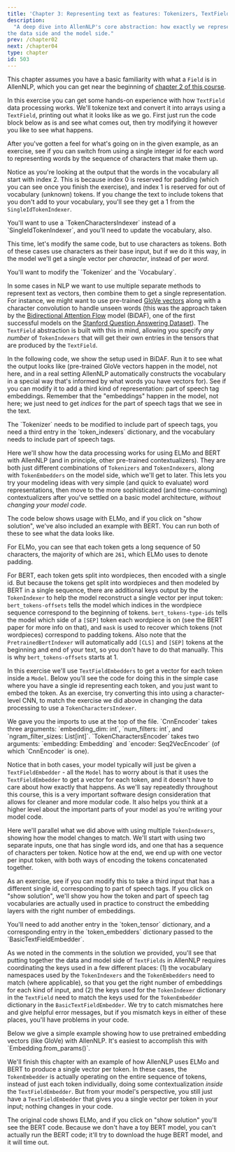 ```yaml
---
title: 'Chapter 3: Representing text as features: Tokenizers, TextFields, and TextFieldEmbedders'
description:
  "A deep dive into AllenNLP's core abstraction: how exactly we represent textual inputs, both on
the data side and the model side."
prev: /chapter02
next: /chapter04
type: chapter
id: 503
---
```


<textblock>

This chapter assumes you have a basic familiarity with what a `Field` is in AllenNLP, which you can
get near the beginning of [chapter 2 of this course](/chapter02).

</textblock>


<exercise id="1" title="The basic problem: text to features" type="slides">

<slides source="chapter03/01_the_basic_problem">
</slides>

</exercise>

<exercise id="2" title="The data side: TextFields" type="slides">

<slides source="chapter03/02_data_side">
</slides>

</exercise>

<exercise id="3" title="A simple TextField example">

In this exercise you can get some hands-on experience with how `TextField` data processing works.
We'll tokenize text and convert it into arrays using a `TextField`, printing out what it looks like
as we go.  First just run the code block below as is and see what comes out, then try modifying it
however you like to see what happens.

After you've gotten a feel for what's going on in the given example, as an exercise, see if you can
switch from using a single integer id for each word to representing words by the sequence
of characters that make them up.

Notice as you're looking at the output that the words in the vocabulary all start with index 2.
This is because index 0 is reserved for padding (which you can see once you finish the exercise),
and index 1 is reserved for out of vocabulary (unknown) tokens.  If you change the text to include
tokens that you don't add to your vocabulary, you'll see they get a 1 from the
`SingleIdTokenIndexer`.

<codeblock id="chapter03/data/simple">
You'll want to use a `TokenCharactersIndexer` instead of a `SingleIdTokenIndexer`, and you'll need
to update the vocabulary, also.
</codeblock>

This time, let's modify the same code, but to use characters as tokens.  Both of these cases use
characters as their base input, but if we do it this way, in the model we'll get a single vector
per _character_, instead of per _word_.

<codeblock id="chapter03/data/simple2">
You'll want to modify the `Tokenizer` and the `Vocabulary`.
</codeblock>

</exercise>

<exercise id="4" title="Combining multiple TokenIndexers">

In some cases in NLP we want to use multiple separate methods to represent text as vectors, then
combine them to get a single representation.  For instance, we might want to use pre-trained [GloVe
vectors](https://nlp.stanford.edu/projects/glove/) along with a character convolution to handle
unseen words (this was the approach taken by the [Bidirectional Attention
Flow](https://www.semanticscholar.org/paper/Bidirectional-Attention-Flow-for-Machine-Seo-Kembhavi/007ab5528b3bd310a80d553cccad4b78dc496b02)
model (BiDAF), one of the first successful models on the [Stanford Question Answering
Dataset](https://rajpurkar.github.io/SQuAD-explorer/)).  The `TextField` abstraction is built with
this in mind, allowing you specify _any number_ of `TokenIndexers` that will get their own entries
in the tensors that are produced by the `TextField`.

In the following code, we show the setup used in BiDAF.  Run it to see what the output looks like
(pre-trained GloVe vectors happen in the model, not here, and in a real setting AllenNLP
automatically constructs the vocabulary in a special way that's informed by what words you have
vectors for).  See if you can modify it to add a third kind of representation: part of speech tag
embeddings.  Remember that the "embeddings" happen in the model, not here; we just need to get
_indices_ for the part of speech tags that we see in the text.

<codeblock id="chapter03/data/combined">
The `Tokenizer` needs to be modified to include part of speech tags, you need a third entry in the
`token_indexers` dictionary, and the vocabulary needs to include part of speech tags.
</codeblock>

</exercise>

<exercise id="5" title="Contextualized representations in TextFields">

Here we'll show how the data processing works for using ELMo and BERT with AllenNLP (and in
principle, other pre-trained contextualizers).  They are both just different combinations of
`Tokenizers` and `TokenIndexers`, along with `TokenEmbedders` on the model side, which we'll get to
later.  This lets you try your modeling ideas with very simple (and quick to evaluate) word
representations, then move to the more sophisticated (and time-consuming) contextualizers after
you've settled on a basic model architecture, _without changing your model code_.

The code below shows usage with ELMo, and if you click on "show solution", we've also included an
example with BERT.  You can run both of these to see what the data looks like.

<codeblock id="chapter03/data/contextual">
</codeblock>

For ELMo, you can see that each token gets a long sequence of 50 characters, the majority of which
are `261`, which ELMo uses to denote padding.

For BERT, each token gets split into wordpieces, then encoded with a single id.  But because the
tokens get split into wordpieces and then modeled by BERT in a single sequence, there are
additional keys output by the `TokenIndexer` to help the model reconstruct a single vector per
input token: `bert_tokens-offsets` tells the model which indices in the wordpiece sequence
correspond to the beginning of tokens.  `bert_tokens-type-ids` tells the model which side of a
`[SEP]` token each wordpiece is on (see the BERT paper for more info on that), and `mask` is used
to recover which tokens (not wordpieces) correspond to padding tokens.  Also note that the
`PretrainedBertIndexer` will automatically add `[CLS]` and `[SEP]` tokens at the beginning and end
of your text, so you don't have to do that manually.  This is why `bert_tokens-offsets` starts at
1.

</exercise>

<exercise id="6" title="The model side: TextFieldEmbedders" type="slides">

<slides source="chapter03/06_model_side">
</slides>

</exercise>

<exercise id="7" title="Embedding simple TextField inputs">

In this exercise we'll use `TextFieldEmbedders` to get a vector for each token inside a `Model`.
Below you'll see the code for doing this in the simple case where you have a single id representing
each token, and you just want to embed the token.  As an exercise, try converting this into using a
character-level CNN, to match the exercise we did above in changing the data processing to use a
`TokenCharactersIndexer`.

<codeblock id="chapter03/model/simple">
We gave you the imports to use at the top of the file.  `CnnEncoder` takes three arguments:
`embedding_dim: int`, `num_filters: int`, and `ngram_filter_sizes: List[int]`.
`TokenCharactersEncoder` takes two arguments: `embedding: Embedding` and `encoder: Seq2VecEncoder`
(of which `CnnEncoder` is one).
</codeblock>

Notice that in both cases, your model typically will just be given a `TextFieldEmbedder` - all the
`Model` has to worry about is that it uses the `TextFieldEmbedder` to get a vector for each token,
and it doesn't have to care about how exactly that happens.  As we'll say repeatedly throughout
this course, this is a very important software design consideration that allows for cleaner and
more modular code.  It also helps you think at a higher level about the important parts of your
model as you're writing your model code.

</exercise>

<exercise id="8" title="Embedding text that has multiple TokenIndexers">

Here we'll parallel what we did above with using multiple `TokenIndexers`, showing how the model
changes to match.  We'll start with using two separate inputs, one that has single word ids, and
one that has a sequence of characters per token.  Notice how at the end, we end up with one vector
per input token, with both ways of encoding the tokens concatenated together.

As an exercise, see if you can modify this to take a third input that has a different single id,
corresponding to part of speech tags.  If you click on "show solution", we'll show you how the
token and part of speech tag vocabularies are actually used in practice to construct the embedding
layers with the right number of embeddings.

<codeblock id="chapter03/model/combined">
You'll need to add another entry in the `token_tensor` dictionary, and a corresponding entry in the
`token_embedders` dictionary passed to the `BasicTextFieldEmbedder`.
</codeblock>

As we noted in the comments in the solution we provided, you'll see that putting together the data
and model side of `TextFields` in AllenNLP requires coordinating the keys used in a few different
places: (1) the vocabulary namespaces used by the `TokenIndexers` and the `TokenEmbedders` need to
match (where applicable), so that you get the right number of embeddings for each kind of input,
and (2) the keys used for the `TokenIndexer` dictionary in the `TextField` need to match the keys
used for the `TokenEmbedder` dictionary in the `BasicTextFieldEmbedder`.  We try to catch
mismatches here and give helpful error messages, but if you mismatch keys in either of these
places, you'll have problems in your code.

</exercise>

<exercise id="9" title="Using pretrained embeddings">
Below we give a simple example showing how to use pretrained embedding vectors (like GloVe) with
AllenNLP.  It's easiest to accomplish this with `Embedding.from_params()`.

<codeblock id="chapter03/model/pretrained">
</codeblock>

</exercise>

<exercise id="10" title="Embedding contextualized inputs">

We'll finish this chapter with an example of how AllenNLP uses ELMo and BERT to produce a single
vector per token.  In these cases, the `TokenEmbedder` is actually operating on the entire sequence
of tokens, instead of just each token individually, doing some contextualization _inside_ the
`TextFieldEmbedder`.  But from your model's perspective, you still just have a `TextFieldEmbedder`
that gives you a single vector per token in your input; nothing changes in your code.

The original code shows ELMo, and if you click on "show solution" you'll see the BERT code.
Because we don't have a toy BERT model, you can't actually run the BERT code; it'll try to download
the huge BERT model, and it will time out.

<codeblock id="chapter03/model/contextual">
</codeblock>

</exercise>

